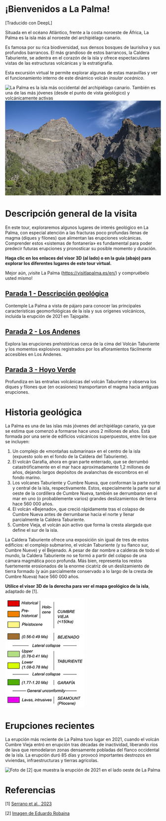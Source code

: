 # ¡Bienvenidos a La Palma!

[Traducido con DeepL]

Situada en el océano Atlántico, frente a la costa noroeste de África, La Palma es la isla más al noroeste del archipiélago canario.

Es famosa por su rica biodiversidad, sus densos bosques de laurisilva y sus profundos barrancos. El más grandioso de estos barrancos, la Caldera Taburiente, se adentra en el corazón de la isla y ofrece espectaculares vistas de las estructuras volcánicas y la estratigrafía.

Esta excursión virtual te permite explorar algunas de estas maravillas y ver el funcionamiento interno de este dinámico volcán *insular oceánico*.

![La Palma es la isla más occidental del archipiélago canario. También es una de las más jóvenes (desde el punto de vista geológico) y volcánicamente activas](https://astro-travels.com/pictures/Canarias-1.jpg)
![Los espectaculares acantilados que rodean la Caldera Taburiente ofrecen un viaje geológico casi ininterrumpido a las profundidades del interior volcánico de La Palma](./img/riscoLiso.jpg)

# Descripción general de la visita
En este tour, exploraremos algunos lugares de interés geológico en La Palma, con especial atención a las fracturas poco profundas llenas de magma (diques y filones) que alimentan las erupciones volcánicas. Comprender estos «sistemas de fontanería» es fundamental para poder predecir futuras erupciones y pronosticar su posible momento y duración.

**Haga clic en los enlaces del visor 3D (al lado) o en la guía (abajo) para explorar los diferentes lugares de este tour virtual.**

Mejor aún, ¡visite La Palma (https://visitlapalma.es/en/) y compruébelo usted mismo!

## [Parada 1 - Descripción geológica](./index.html#/geology)
Contemple La Palma a vista de pájaro para conocer las principales características geomorfológicas de la isla y sus orígenes volcánicos, incluida la erupción de 2021 en Tajogaite. 

## [Parada 2 - Los Andenes](./index.html#/losandenes)
Explora las erupciones prehistóricas cerca de la cima del Volcán Taburiente y los momentos explosivos registrados por los afloramientos fácilmente accesibles en Los Andenes.

## [Parada 3 - Hoyo Verde](./index.html#/hoyoverde)
Profundiza en las entrañas volcánicas del volcán Taburiente y observa los diques y filones que (en ocasiones) transportaron el magma hacia antiguas erupciones.

# Historia geológica
La Palma es una de las islas más jóvenes del archipiélago canario, ya que se estima que comenzó a formarse hace unos 2 millones de años. Está formada por una serie de edificios volcánicos superpuestos, entre los que se incluyen:
1. Un complejo de «montañas submarinas» en el centro de la isla (expuesto solo en el fondo de la Caldera del Taburiente).
2. El volcán Garafia, ahora en gran parte enterrado, que se derrumbó catastróficamente en el mar hace aproximadamente 1,2 millones de años, dejando largos depósitos de avalanchas de escombros en el fondo marino.
3. Los volcanes Taburiente y Cumbre Nueva, que conforman la parte norte y central de la isla, respectivamente. Estos, especialmente la parte sur al oeste de la cordillera de Cumbre Nueva, también se derrumbaron en el mar en uno (o probablemente varios) grandes deslizamientos de tierra hace 560 000 años.
4. El volcán «Bejenado», que creció rápidamente tras el colapso de Cumbre Nueva antes de derrumbarse hacia el norte y llenar parcialmente la Caldera Taburiente.
5. Cumbre Vieja, el volcán aún activo que forma la cresta alargada que define el sur de la isla.

La Caldera Taburiente ofrece una exposición sin igual de tres de estos edificios: el complejo submarino, el volcán Taburiente (y su flanco sur, Cumbre Nueve) y el Bejenado. A pesar de dar nombre a calderas de todo el mundo, la Caldera Taburiente no se formó a partir del colapso de una cámara magmática poco profunda. Más bien, representa los restos fuertemente erosionados de la enorme cicatriz de un deslizamiento de tierra formado (y aún parcialmente conservado a lo largo de la cresta de Cumbre Nueva) hace 560 000 años. 

**Utilice el visor 3D de la derecha para ver el mapa geológico de la isla**, adaptado de [1].

![Leyenda del mapa geológico de La Palma, adaptado de [1]. Haga clic en el botón «geología» del visor 3D para ver el mapa](./img/geolegend.png)

# Erupciones recientes
La erupción más reciente de La Palma tuvo lugar en 2021, cuando el volcán Cumbre Vieja entró en erupción tras décadas de inactividad, liberando ríos de lava que remodelaron zonas densamente pobladas del flanco occidental de la isla. La erupción duró 85 días y provocó importantes destrozos en viviendas, infraestructuras y tierras agrícolas. 

![Foto de [2] que muestra la erupción de 2021 en el lado oeste de La Palma](https://upload.wikimedia.org/wikipedia/commons/thumb/6/62/LUN_8401.jpg/2560px-LUN_8401.jpg)

# Referencias
[1] [Serrano et al., 2023](https://www.sciencedirect.com/science/article/pii/S0377027323001270?via%3Dihub)

[2] [Imagen de Eduardo Robaina](https://en.wikipedia.org/wiki/2021_Cumbre_Vieja_volcanic_eruption#/media/File:LUN_8401.jpg)
